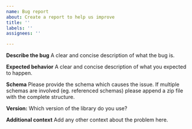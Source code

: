 ```yaml
---
name: Bug report
about: Create a report to help us improve
title: ''
labels: ''
assignees: ''

---
```


**Describe the bug**
A clear and concise description of what the bug is.

**Expected behavior**
A clear and concise description of what you expected to happen.

**Schema**
Please provide the schema which causes the issue. If multiple schemas are involved (eg. referenced schemas) please append a zip file with the complete structure.

**Version:**
Which version of the library do you use?

**Additional context**
Add any other context about the problem here.

